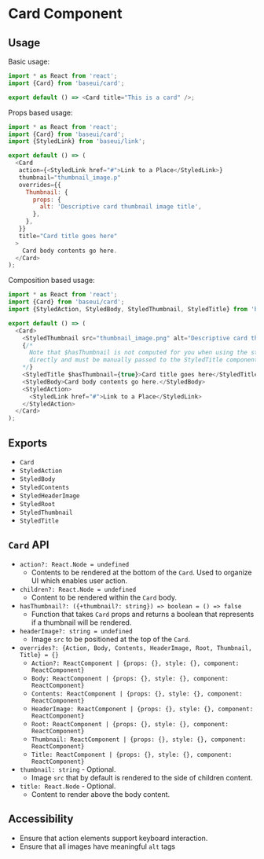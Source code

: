 # Card Component

## Usage

Basic usage:

```javascript
import * as React from 'react';
import {Card} from 'baseui/card';

export default () => <Card title="This is a card" />;
```

Props based usage:

```javascript
import * as React from 'react';
import {Card} from 'baseui/card';
import {StyledLink} from 'baseui/link';

export default () => (
  <Card
   action={<StyledLink href="#">Link to a Place</StyledLink>}
   thumbnail="thumbnail_image.p"
   overrides={{
     Thumbnail: {
       props: {
         alt: 'Descriptive card thumbnail image title',
       },
     },
   }}
   title="Card title goes here"
  >
    Card body contents go here.
  </Card>
);
```

Composition based usage:

```javascript
import * as React from 'react';
import {Card} from 'baseui/card';
import {StyledAction, StyledBody, StyledThumbnail, StyledTitle} from 'baseui/card';

export default () => (
  <Card>
    <StyledThumbnail src="thumbnail_image.png" alt="Descriptive card thumbnail image title" />
    {/*
      Note that $hasThumbnail is not computed for you when using the styled components
      directly and must be manually passed to the StyledTitle component.
    */}
    <StyledTitle $hasThumbnail={true}>Card title goes here</StyledTitle>
    <StyledBody>Card body contents go here.</StyledBody>
    <StyledAction>
      <StyledLink href="#">Link to a Place</StyledLink>
    </StyledAction>
  </Card>
);
```

## Exports

* `Card`
* `StyledAction`
* `StyledBody`
* `StyledContents`
* `StyledHeaderImage`
* `StyledRoot`
* `StyledThumbnail`
* `StyledTitle`

## `Card` API

* `action?: React.Node = undefined`
  * Contents to be rendered at the bottom of the `Card`. Used to organize UI which enables user
    action.
* `children?: React.Node = undefined`
  * Content to be rendered within the `Card` body.
* `hasThumbnail?: ({+thumbnail?: string}) => boolean = () => false`
  * Function that takes `Card` props and returns a boolean that represents if a thumbnail will be
  rendered.
* `headerImage?: string = undefined`
  * Image `src` to be positioned at the top of the `Card`.
* `overrides?: {Action, Body, Contents, HeaderImage, Root, Thumbnail, Title} = {}`
  * `Action?: ReactComponent | {props: {}, style: {}, component: ReactComponent}`
  * `Body: ReactComponent | {props: {}, style: {}, component: ReactComponent}`
  * `Contents: ReactComponent | {props: {}, style: {}, component: ReactComponent}`
  * `HeaderImage: ReactComponent | {props: {}, style: {}, component: ReactComponent}`
  * `Root: ReactComponent | {props: {}, style: {}, component: ReactComponent}`
  * `Thumbnail: ReactComponent | {props: {}, style: {}, component: ReactComponent}`
  * `Title: ReactComponent | {props: {}, style: {}, component: ReactComponent}`
* `thumbnail: string` - Optional.
  * Image `src` that by default is rendered to the side of children content.
* `title: React.Node` - Optional.
  * Content to render above the body content.

## Accessibility

* Ensure that action elements support keyboard interaction.
* Ensure that all images have meaningful `alt` tags
